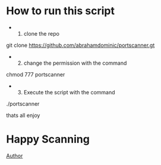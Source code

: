 # How to run this script

- 1. clone the repo 

git clone https://github.com/abrahamdominic/portscanner.gt

- 2. change the permission with the command

chmod 777 portscanner

- 3. Execute the script with the command

./portscanner

thats all enjoy


# Happy Scanning

<a href="https://github.com/abrahamdominic"/>Author</a>
